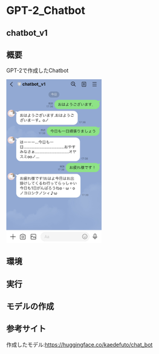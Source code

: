 # GPT-2_Chatbot

## chatbot_v1

## 概要<br>
GPT-2で作成したChatbot

<img src="https://github.com/kaedefuto/GPT-2_Chatbot/blob/main/images/IMG_5630.jpg" alt="sample" width="50%" height="50%">

## 環境

## 実行

## モデルの作成

## 参考サイト

作成したモデル:https://huggingface.co/kaedefuto/chat_bot
